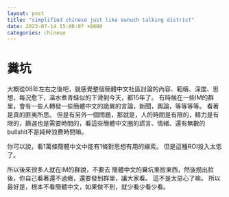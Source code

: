 ```yaml
---
layout: post
title: "simplified chinese just like eunuch talking district"
date: 2023-07-14 15:06:07 +0800
categories: chinese
---
```


# 糞坑

大概從08年左右之後吧，就感覺整個簡體中文社區討論的內容、範疇、深度、思想，每況愈下，溫水煮青蛙似的下滑到今天，都15年了。
有時候在一些IM的群里，會有一些人轉發一些簡體中文的詭異的言論，新聞，輿論，等等等等。
看著是真的匪夷所思。
但是有另外一個問題，那就是，人的時間是有限的，精力是有限的，篩選也是需要時間的，看這些簡體中文圈的謊言、情緒、還有無數的bullshit不是純粹浪費時間嘛。

你可以說，看1萬條簡體中文中能有1條對思想有用的線索。
但是這種ROI投入太低了。

所以後來很多人就在IM的群說，不要去 簡體中文的糞坑里撿東西，然後撈出拉後，你自己看著還不過癮，還要發到群里，讓大家看。
這不是太惡心了嘛。
所以最好是，根本不看簡體中文，如果做不到，就少看少看少看。
